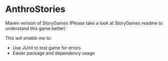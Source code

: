 # AnthroStories

Maven version of StoryGames
(Please take a look at StoryGames readme to understand this game better)

*This will enable me to:*
- Use JUnit to test game for errors
- Easier package and dependency usage 
